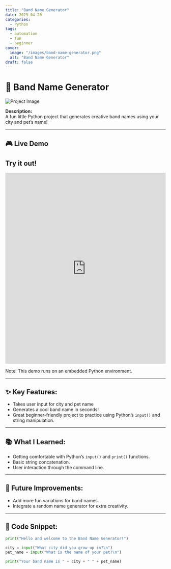 ```yaml
---
title: "Band Name Generator"
date: 2025-04-26
categories:
  - Python
tags:
  - automation
  - fun
  - beginner
cover:
  image: "/images/band-name-generator.png"
  alt: "Band Name Generator"
draft: false
---
```


# 🎸 Band Name Generator

![Project Image](/images/band-name-generator.png)

**Description:**  
A fun little Python project that generates creative band names using your city and pet’s name!

---

## 🎮 Live Demo

<div class="project-demo-card">
  <h2>Try it out!</h2>
  <iframe src="https://trinket.io/embed/python/1b194acdf36e?outputOnly=true&runOption=run" width="100%" height="600" frameborder="0" marginwidth="0" marginheight="0" allowfullscreen></iframe>
  <p class="note">Note: This demo runs on an embedded Python environment.</p>
</div>

---

## ✨ Key Features:
- Takes user input for city and pet name
- Generates a cool band name in seconds!
- Great beginner-friendly project to practice using Python’s `input()` and string manipulation.

---

## 📚 What I Learned:
- Getting comfortable with Python’s `input()` and `print()` functions.
- Basic string concatenation.
- User interaction through the command line.

---

## 🚀 Future Improvements:
- Add more fun variations for band names.
- Integrate a random name generator for extra creativity.

---

## 🧩 Code Snippet:
```python
print("Hello and welcome to the Band Name Generator!")

city = input("What city did you grow up in?\n")
pet_name = input("What is the name of your pet?\n")

print("Your band name is " + city + " " + pet_name)

